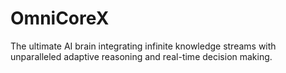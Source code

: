 # OmniCoreX
The ultimate AI brain integrating infinite knowledge streams with unparalleled adaptive reasoning and real-time decision making.
